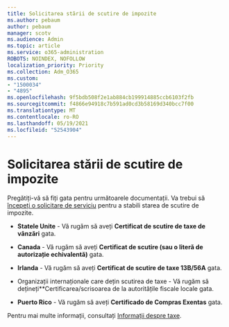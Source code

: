 ```yaml
---
title: Solicitarea stării de scutire de impozite
ms.author: pebaum
author: pebaum
manager: scotv
ms.audience: Admin
ms.topic: article
ms.service: o365-administration
ROBOTS: NOINDEX, NOFOLLOW
localization_priority: Priority
ms.collection: Adm_O365
ms.custom:
- "1500034"
- "4895"
ms.openlocfilehash: 9f5bdb508f2e1ab884cb199914885ccb6103f2fb
ms.sourcegitcommit: f4866e94918c7b591ad0cd3b58169d340bcc7f00
ms.translationtype: MT
ms.contentlocale: ro-RO
ms.lasthandoff: 05/19/2021
ms.locfileid: "52543904"
---
```

# <a name="apply-for-tax-exempt-status"></a>Solicitarea stării de scutire de impozite

Pregătiți-vă să fiți gata pentru următoarele documentații. Va trebui să [începeți o solicitare de serviciu](https://go.microsoft.com/fwlink/p/?linkid=518322) pentru a stabili starea de scutire de impozite.

- **Statele Unite** - Vă rugăm să aveți **Certificat de scutire de taxe de vânzări** gata.

- **Canada** - Vă rugăm să aveți **Certificat de scutire (sau o literă de autorizație echivalentă)** gata.

- **Irlanda** - Vă rugăm să aveți **Certificat de scutire de taxe 13B/56A** gata.

- Organizații internaționale care dețin scutirea de taxe - Vă rugăm să dețineți**Certificarea/scrisoarea de la autoritățile fiscale locale gata.

- **Puerto Rico** - Vă rugăm să aveți **Certificado de Compras Exentas** gata.

Pentru mai multe informații, consultați [Informații despre taxe](/microsoft-365/commerce/billing-and-payments/tax-information).
